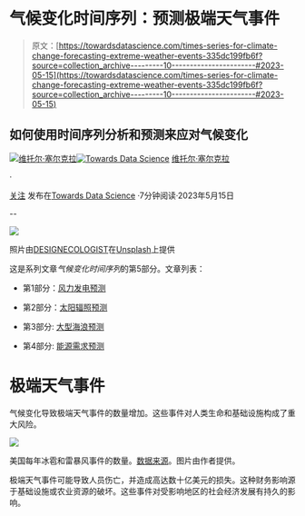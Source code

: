 # 气候变化时间序列：预测极端天气事件

> 原文：[https://towardsdatascience.com/times-series-for-climate-change-forecasting-extreme-weather-events-335dc199fb6f?source=collection_archive---------10-----------------------#2023-05-15](https://towardsdatascience.com/times-series-for-climate-change-forecasting-extreme-weather-events-335dc199fb6f?source=collection_archive---------10-----------------------#2023-05-15)

## 如何使用时间序列分析和预测来应对气候变化

[](https://vcerq.medium.com/?source=post_page-----335dc199fb6f--------------------------------)[![维托尔·塞尔克拉](../Images/9e52f462c6bc20453d3ea273eb52114b.png)](https://vcerq.medium.com/?source=post_page-----335dc199fb6f--------------------------------)[](https://towardsdatascience.com/?source=post_page-----335dc199fb6f--------------------------------)[![Towards Data Science](../Images/a6ff2676ffcc0c7aad8aaf1d79379785.png)](https://towardsdatascience.com/?source=post_page-----335dc199fb6f--------------------------------) [维托尔·塞尔克拉](https://vcerq.medium.com/?source=post_page-----335dc199fb6f--------------------------------)

·

[关注](https://medium.com/m/signin?actionUrl=https%3A%2F%2Fmedium.com%2F_%2Fsubscribe%2Fuser%2Fefb5f27c836d&operation=register&redirect=https%3A%2F%2Ftowardsdatascience.com%2Ftimes-series-for-climate-change-forecasting-extreme-weather-events-335dc199fb6f&user=Vitor+Cerqueira&userId=efb5f27c836d&source=post_page-efb5f27c836d----335dc199fb6f---------------------post_header-----------) 发布在[Towards Data Science](https://towardsdatascience.com/?source=post_page-----335dc199fb6f--------------------------------) ·7分钟阅读·2023年5月15日[](https://medium.com/m/signin?actionUrl=https%3A%2F%2Fmedium.com%2F_%2Fvote%2Ftowards-data-science%2F335dc199fb6f&operation=register&redirect=https%3A%2F%2Ftowardsdatascience.com%2Ftimes-series-for-climate-change-forecasting-extreme-weather-events-335dc199fb6f&user=Vitor+Cerqueira&userId=efb5f27c836d&source=-----335dc199fb6f---------------------clap_footer-----------)

--

[](https://medium.com/m/signin?actionUrl=https%3A%2F%2Fmedium.com%2F_%2Fbookmark%2Fp%2F335dc199fb6f&operation=register&redirect=https%3A%2F%2Ftowardsdatascience.com%2Ftimes-series-for-climate-change-forecasting-extreme-weather-events-335dc199fb6f&source=-----335dc199fb6f---------------------bookmark_footer-----------)![](../Images/0d01fb5fec458a97752c2df8d11c5c87.png)

照片由[DESIGNECOLOGIST](https://unsplash.com/@designecologist?utm_source=medium&utm_medium=referral)在[Unsplash](https://unsplash.com/?utm_source=medium&utm_medium=referral)上提供

这是系列文章*气候变化时间序列*的第5部分。文章列表：

+   第1部分：[风力发电预测](/time-series-for-climate-change-forecasting-wind-power-8ed6d653a255)

+   第2部分：[太阳辐照预测](/time-series-for-climate-change-solar-irradiance-forecasting-a972dac7418f)

+   第3部分: [大型海浪预测](https://medium.com/towards-data-science/time-series-for-climate-change-forecasting-large-ocean-waves-78484536be36)

+   第4部分: [能源需求预测](https://medium.com/towards-data-science/time-series-for-climate-change-forecasting-energy-demand-79f39c24c85e)

# 极端天气事件

气候变化导致极端天气事件的数量增加。这些事件对人类生命和基础设施构成了重大风险。

![](../Images/31d70187d859e91c3632d05ed9966c6f.png)

美国每年冰雹和雷暴风事件的数量。[数据来源](https://www.ncdc.noaa.gov/stormevents/ftp.jsp)。图片由作者提供。

极端天气事件可能导致人员伤亡，并造成高达数十亿美元的损失。这种财务影响源于基础设施或农业资源的破坏。这些事件对受影响地区的社会经济发展有持久的影响。
